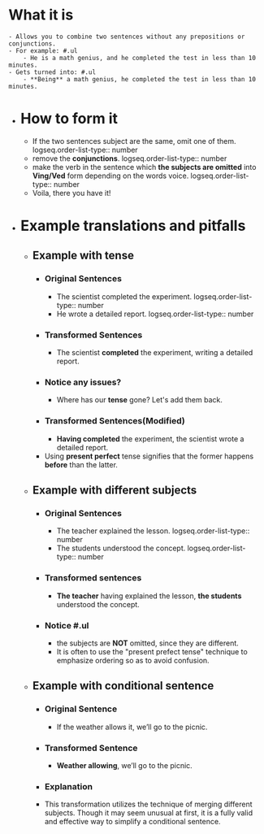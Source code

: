 # What it is
	- Allows you to combine two sentences without any prepositions or conjunctions.
	- For example: #.ul
		- He is a math genius, and he completed the test in less than 10 minutes.
	- Gets turned into: #.ul
		- **Being** a math genius, he completed the test in less than 10 minutes.
- # How to form it
	- If the two sentences subject are the same, omit one of them.
	  logseq.order-list-type:: number
	- remove the **conjunctions**.
	  logseq.order-list-type:: number
	- make the verb in the sentence which **the subjects are omitted** into **Ving/Ved** form depending on the words voice.
	  logseq.order-list-type:: number
	- Voila, there you have it!
- # Example translations and pitfalls
	- ## Example with tense
		- ### Original Sentences
			- The scientist completed the experiment.
			  logseq.order-list-type:: number
			- He wrote a detailed report.
			  logseq.order-list-type:: number
		- ### Transformed Sentences
			- The scientist **completed** the experiment, writing a detailed report.
		- ### Notice any issues?
			- Where has our **tense** gone? Let's add them back.
		- ### Transformed Sentences(Modified)
			- **Having completed** the experiment, the scientist wrote a detailed report.
		- Using **present perfect** tense signifies that the former happens **before** than the latter.
	- ## Example with different subjects
		- ### Original Sentences
			- The teacher explained the lesson.
			  logseq.order-list-type:: number
			- The students understood the concept.
			  logseq.order-list-type:: number
		- ### Transformed sentences
			- **The teacher** having explained the lesson, **the students** understood the concept.
		- ### Notice #.ul
			- the subjects are **NOT** omitted, since they are different.
			- It is often to use the "present prefect tense" technique to emphasize ordering so as to avoid confusion.
	- ## Example with conditional sentence
		- ### Original Sentence
			- If the weather allows it, we’ll go to the picnic.
		- ### Transformed Sentence
			- **Weather allowing**, we’ll go to the picnic.
		- ### Explanation
		- This transformation utilizes the technique of merging different subjects. Though it may seem unusual at first, it is a fully valid and effective way to simplify a conditional sentence.